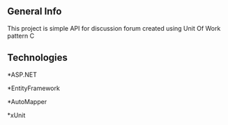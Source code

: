 ## General Info
This project is simple API for discussion forum created using Unit Of Work pattern
C
## Technologies
*ASP.NET 

*EntityFramework 

*AutoMapper 

*xUnit
